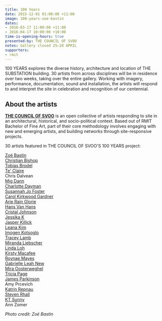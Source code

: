 ```yaml
---
title: 100 Years
date: 2015-12-01 01:00:00 +11:00
image: 100-years-zoe-bastin
dates:
- 2016-03-17 11:00:00 +11:00
- 2016-04-17 10:00:00 +10:00
time-is-opening-hours: true
presented-by: THE COUNCIL OF SVOO
notes: Gallery closed 25–28 APRIL
supporters:
- rmit
---
```


100 YEARS explores the diverse history, architecture and location of THE SUBSTATION building. 30 artists from across disciplines will be in residence over two weeks, taking over the entire gallery. Working with imagery, performance, documentation, sound and installation, the artists will respond to and interpret the site in celebration and recognition of our centennial.

## About the artists

[**THE COUNCIL OF SVOO**](https://rmitlink.rmit.edu.au/Clubs/Club.aspx?CID=154) is an open collective of artists responding to site in an architectural, historical, and socio-political context. Based out of RMIT Bachelor of Fine Art, part of their core methodology involves engaging with new and emerging artists, and building networks through site-responsive projects.

30 artists featured in THE COUNCIL OF SVOO'S 100 YEARS project:

[Zoë Bastin](http://www.zoebastin.com/)  
[Christian Bishop](http://christianbishopstudio.tumblr.com/)  
[Tobias Brodel](http://tbrodel.me/)  
[Te' Claire](http://teclaire.com/)  
Chris Dalvean  
[Mig Dann](http://www.migdann.com)  
[Charlotte Dayman](http://cargocollective.com/charlottedayman)  
[Susannah Jo Foster](http://www.susannahjofoster.com/)  
[Carol Kirkwood Gardner](http://carolkirkwoodgardner.com/)  
[Arie Rain Glorie](http://www.arierainglorie.com/)  
[Hans Van Hans](http://hansvanhans.com/)  
[Cristal Johnson](http://www.instagram.com/cristalljohnson)  
[Jessika K](http://jessikak.com/)  
[Jasper Killick](http://www.togstoggles.weebly.com)  
[Leana Kim](http://www.leanakim.com/)  
[Imogen Kotsoglo](http://imogenkotsoglo.com/)  
[Tracey Lamb](http://traceylamb.com/)  
[Miranda Liebscher](http://www.mirandaliebscher.me/)  
[Linda Loh](http://lindaloh.com/)  
[Kirsty Macafee](http://kirstymacafee.com/)  
[Roynae Mayes](http://roynae.com/)  
[Gabrielle Leah New](http://gabrielleleahnew.com/)  
[Mira Oosterweghel](http://miraoosterweghel.blogspot.com.au/)  
[Tricia Page](http://www.triciapage.com.au/)  
[James Parkinson](http://www.james-parkinson.com/)  
Amy Prcevich  
[Katrin Repnau](http://repnau.portfoliobox.me/)  
[Steven Rhall](http://stevenrhall.com/)  
[KT Sunny](http://kt-sunny.com/)  
Ann Zomer

_Photo credit: Zoë Bastin_
